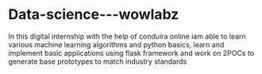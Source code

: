 # Data-science---wowlabz
In this digital internship with the help of conduira online iam able to learn various machine learning algorithms and python basics,  learn and implement basic applications using flask framework and work on 2POCs to generate base prototypes to match industry standards
